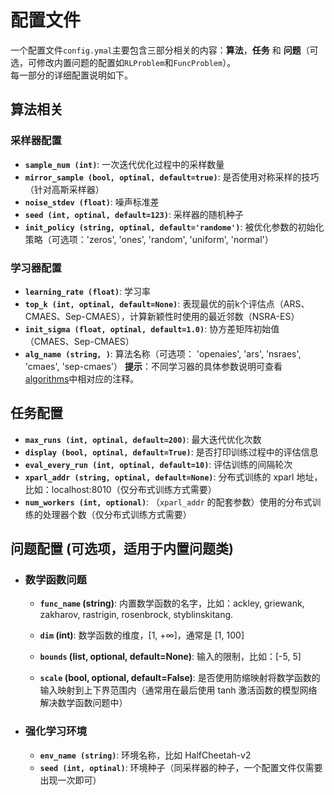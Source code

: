 
# 配置文件
一个配置文件`config.ymal`主要包含三部分相关的内容：**算法**，**任务** 和 **问题**（可选，可修改内置问题的配置如`RLProblem`和`FuncProblem`）。      
每一部分的详细配置说明如下。

## 算法相关
### 采样器配置
+ **`sample_num (int)`**: 一次迭代优化过程中的采样数量
+ **`mirror_sample (bool, optinal, default=true)`**: 是否使用对称采样的技巧（针对高斯采样器）
+ **`noise_stdev (float)`**: 噪声标准差
+ **`seed (int, optinal, default=123)`**: 采样器的随机种子
+ **`init_policy (string, optinal, default='randome')`**: 被优化参数的初始化策略（可选项：'zeros', 'ones', 'random', 'uniform', 'normal'）

### 学习器配置
+ **`learning_rate (float)`**: 学习率
+ **`top_k (int, optinal, default=None)`**: 表现最优的前k个评估点（ARS、CMAES、Sep-CMAES），计算新颖性时使用的最近邻数（NSRA-ES）
+ **`init_sigma (float, optinal, default=1.0)`**: 协方差矩阵初始值（CMAES、Sep-CMAES）
+ **`alg_name (string, )`**: 算法名称（可选项： 'openaies', 'ars', 'nsraes', 'cmaes', 'sep-cmaes'）
**提示**：不同学习器的具体参数说明可查看[algorithms](../../esbox/algorithms/)中相对应的注释。

## 任务配置
+ **`max_runs (int, optinal, default=200)`**: 最大迭代优化次数
+ **`display (bool, optinal, default=True)`**: 是否打印训练过程中的评估信息
+ **`eval_every_run (int, optinal, default=10)`**: 评估训练的间隔轮次
+ **`xparl_addr (string, optinal, default=None)`**: 分布式训练的 xparl 地址，比如：localhost:8010（仅分布式训练方式需要）
+ **`num_workers (int, optional)`**: （`xparl_addr` 的配套参数）使用的分布式训练的处理器个数（仅分布式训练方式需要）


## 问题配置 (可选项，适用于内置问题类)
+ ### 数学函数问题
    + **`func_name` (string)**: 内置数学函数的名字，比如：ackley, griewank,   zakharov, rastrigin, rosenbrock, styblinskitang.
    + **`dim` (int)**: 数学函数的维度，[1, $+\infty$]，通常是 [1, 100]
    + **`bounds` (list, optional, default=None)**: 输入的限制，比如：[-5, 5]

    + **`scale` (bool, optional, default=False)**: 是否使用防缩映射将数学函数的输入映射到上下界范围内（通常用在最后使用 tanh 激活函数的模型网络解决数学函数问题中）

+ ### 强化学习环境
    + **`env_name (string)`**: 环境名称，比如 HalfCheetah-v2
    + **`seed (int, optinal)`**: 环境种子（同采样器的种子，一个配置文件仅需要出现一次即可）
